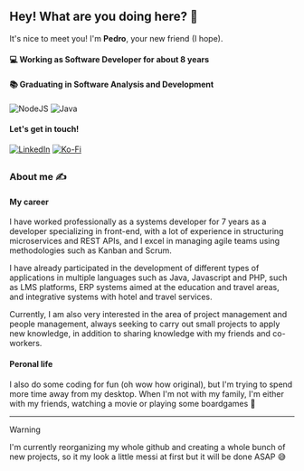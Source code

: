 ## Hey! What are you doing here? 👀

It's nice to meet you! I'm **Pedro**, your new friend (I hope).

#### 💻 Working as Software Developer for about 8 years
#### 📚 Graduating in Software Analysis and Development

#### 

![NodeJS](https://img.shields.io/badge/node.js-6DA55F?style=for-the-badge&logo=node.js&logoColor=white)
![Java](https://img.shields.io/badge/java-%23ED8B00.svg?style=for-the-badge&logo=openjdk&logoColor=white)


#### Let's get in touch!
[![LinkedIn](https://img.shields.io/badge/linkedin-%230077B5.svg?style=for-the-badge&logo=linkedin&logoColor=white)](https://www.linkedin.com/in/pedro-la-goncalves/)
[![Ko-Fi](https://img.shields.io/badge/Ko--fi-F16061?style=for-the-badge&logo=ko-fi&logoColor=white)](https://ko-fi.com/peluargo)

##

### About me ✍

#### My career
I have worked professionally as a systems developer for 7 years as a developer specializing in front-end, with a lot of experience in structuring microservices and REST APIs, and I excel in managing agile teams using methodologies such as Kanban and Scrum.

I have already participated in the development of different types of applications in multiple languages ​​such as Java, Javascript and PHP, such as LMS platforms, ERP systems aimed at the education and travel areas, and integrative systems with hotel and travel services.

Currently, I am also very interested in the area of ​​project management and people management, always seeking to carry out small projects to apply new knowledge, in addition to sharing knowledge with my friends and co-workers.

#### Peronal life
I also do some coding for fun (oh wow how original), but I'm trying to spend more time away from my desktop. When I'm not with my family, I'm either with my friends, watching a movie or playing some boardgames 🎲

---

> [!WARNING]  
> I'm currently reorganizing my whole github and creating a whole bunch of new projects, so it my look a little messi at first but it will be done ASAP 😅
